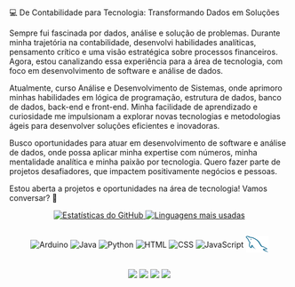 💻 De Contabilidade para Tecnologia: Transformando Dados em Soluções

Sempre fui fascinada por dados, análise e solução de problemas. Durante minha trajetória na contabilidade, desenvolvi habilidades analíticas, pensamento crítico e uma visão estratégica sobre processos financeiros. Agora, estou canalizando essa experiência para a área de tecnologia, com foco em desenvolvimento de software e análise de dados.

Atualmente, curso Análise e Desenvolvimento de Sistemas, onde aprimoro minhas habilidades em lógica de programação, estrutura de dados, banco de dados, back-end e front-end. Minha facilidade de aprendizado e curiosidade me impulsionam a explorar novas tecnologias e metodologias ágeis para desenvolver soluções eficientes e inovadoras.

Busco oportunidades para atuar em desenvolvimento de software e análise de dados, onde possa aplicar minha expertise com números, minha mentalidade analítica e minha paixão por tecnologia. Quero fazer parte de projetos desafiadores, que impactem positivamente negócios e pessoas.

Estou aberta a projetos e oportunidades na área de tecnologia! Vamos conversar? 🚀

<div align="center">
  <a href="https://github.com/22augusta">
    <img height="180em" src="https://github-readme-stats.vercel.app/api?username=22augusta&show_icons=true&theme=vue-dark&count_private=true&include_all_commits=true" alt="Estatísticas do GitHub"/>
    <img height="180em" src="https://github-readme-stats.vercel.app/api/top-langs/?username=22augusta&layout=compact&langs_count=7&theme=vue-dark" alt="Linguagens mais usadas"/>
  </a>
</div>

  ##
 
<div align="center">
    <img align="center" height="30" width="40" alt="Arduino" src="https://cdn.worldvectorlogo.com/logos/arduino-1.svg">
    <img align="center" height="30" width="40" alt="Java" src="https://cdn.jsdelivr.net/gh/devicons/devicon/icons/java/java-original.svg">
    <img align="center" height="30" width="40" alt="Python" src="https://cdn.jsdelivr.net/gh/devicons/devicon/icons/python/python-original.svg">  
    <img align="center" height="30" width="40" alt="HTML" src="https://cdn.jsdelivr.net/gh/devicons/devicon/icons/html5/html5-original.svg">
    <img align="center" height="30" width="40" alt="CSS" src="https://cdn.jsdelivr.net/gh/devicons/devicon/icons/css3/css3-original.svg">
    <img align="center" height="30" width="40" alt="JavaScript" src="https://cdn.jsdelivr.net/gh/devicons/devicon/icons/javascript/javascript-original.svg">
    <img align="center" height="30" width="40" alt="MySql" src="https://github.com/devicons/devicon/blob/v2.15.1/icons/mysql/mysql-original.svg">
</div>

  ##
  
<div align="center"> 
  <a href="http://lattes.cnpq.br/7715170473485971" target="_blank"><img src="https://img.shields.io/badge/Lattes-2E5469?style=for-the-badge&logo=htmlacademy&logoColor=white"></a>
  <a href="https://www.linkedin.com/in/maria-fialho/" target="_blank"><img src="https://img.shields.io/badge/-LinkedIn-%230077B5?style=for-the-badge&logo=linkedin&logoColor=white"></a>
  <a href = "mailto:aguiar.maria22@gmail.com" target="_blank"><img src="https://img.shields.io/badge/-Gmail-%23333?style=for-the-badge&logo=gmail&logoColor=white"></a>
  <a href="https://instagram.com/22_augusta" target="_blank"><img src="https://img.shields.io/badge/-Instagram-%23E4405F?style=for-the-badge&logo=instagram&logoColor=white"></a>

</div>
